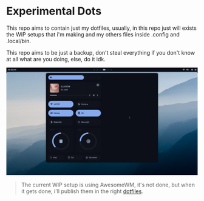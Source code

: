 # Experimental Dots

This repo aims to contain just my dotfiles, usually, in this repo just will
exists the WIP setups that i'm making and my others files inside .config and .local/bin.

This repo aims to be just a backup, don't steal everything if you don't know at all what
are you doing, else, do it idk.

![wip-setup](./assets/wip-setup.png)

> The current WIP setup is using AwesomeWM, it's not done, but when it gets done, i'll publish
them in the right [dotfiles](https://github.com/AlphaTechnolog/dotfiles).
